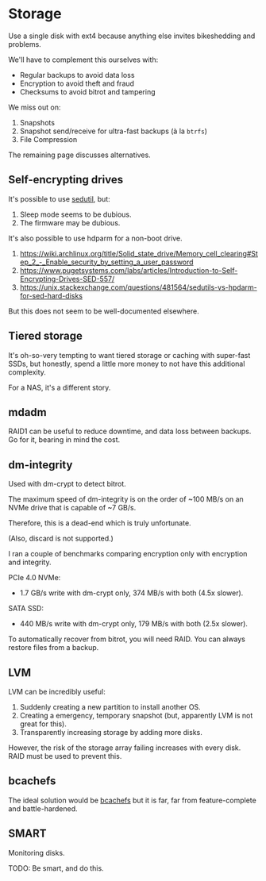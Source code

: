 # Storage

Use a single disk with ext4 because anything else invites bikeshedding and problems.

We'll have to complement this ourselves with:

* Regular backups to avoid data loss
* Encryption to avoid theft and fraud
* Checksums to avoid bitrot and tampering

We miss out on:

1. Snapshots
2. Snapshot send/receive for ultra-fast backups (à la `btrfs`)
3. File Compression

The remaining page discusses alternatives.

## Self-encrypting drives

It's possible to use [sedutil](https://github.com/Drive-Trust-Alliance/sedutil/), but:

1. Sleep mode seems to be dubious.
2. The firmware may be dubious.

It's also possible to use hdparm for a non-boot drive.

1. https://wiki.archlinux.org/title/Solid_state_drive/Memory_cell_clearing#Step_2_-_Enable_security_by_setting_a_user_password
2. https://www.pugetsystems.com/labs/articles/Introduction-to-Self-Encrypting-Drives-SED-557/
3. https://unix.stackexchange.com/questions/481564/sedutils-vs-hpdarm-for-sed-hard-disks

But this does not seem to be well-documented elsewhere.

## Tiered storage

It's oh-so-very tempting to want tiered storage or caching with super-fast SSDs, but honestly, spend a little more money to not have this additional complexity.

For a NAS, it's a different story.

## mdadm

RAID1 can be useful to reduce downtime, and data loss between backups. Go for it, bearing in mind the cost.

## dm-integrity

Used with dm-crypt to detect bitrot.

The maximum speed of dm-integrity is on the order of \~100 MB/s on an NVMe drive that is capable of \~7 GB/s.

Therefore, this is a dead-end which is truly unfortunate.

(Also, discard is not supported.)

I ran a couple of benchmarks comparing encryption only with encryption and integrity.

PCIe 4.0 NVMe:

* 1.7 GB/s write with dm-crypt only, 374 MB/s with both (4.5x slower).

SATA SSD:

* 440 MB/s write with dm-crypt only, 179 MB/s with both (2.5x slower).

To automatically recover from bitrot, you will need RAID. You can always restore files from a backup.

## LVM

LVM can be incredibly useful:

1. Suddenly creating a new partition to install another OS.
2. Creating a emergency, temporary snapshot (but, apparently LVM is not great for this).
3. Transparently increasing storage by adding more disks.

However, the risk of the storage array failing increases with every disk. RAID must be used to prevent this.

## bcachefs

The ideal solution would be [bcachefs](https://bcachefs.org/) but it is far, far from feature-complete and battle-hardened.

## SMART

Monitoring disks.

TODO: Be smart, and do this.
